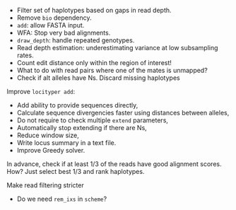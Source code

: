- Filter set of haplotypes based on gaps in read depth.
- Remove `bio` dependency.
- `add`: allow FASTA input.
- WFA: Stop very bad alignments.
- `draw_depth`: handle repeated genotypes.
- Read depth estimation: underestimating variance at low subsampling rates.
- Count edit distance only within the region of interest!
- What to do with read pairs where one of the mates is unmapped?
- Check if alt alleles have Ns. Discard missing haplotypes

Improve `locityper add`:
* Add ability to provide sequences directly,
* Calculate sequence divergencies faster using distances between alleles,
* Do not require to check multiple `extend` parameters,
* Automatically stop extending if there are Ns,
* Reduce window size,
* Write locus summary in a text file.
* Improve Greedy solver.

In advance, check if at least 1/3 of the reads have good alignment scores. How?
Just select best 1/3 and rank haplotypes.

Make read filtering stricter
- Do we need `rem_ixs` in `scheme`?
